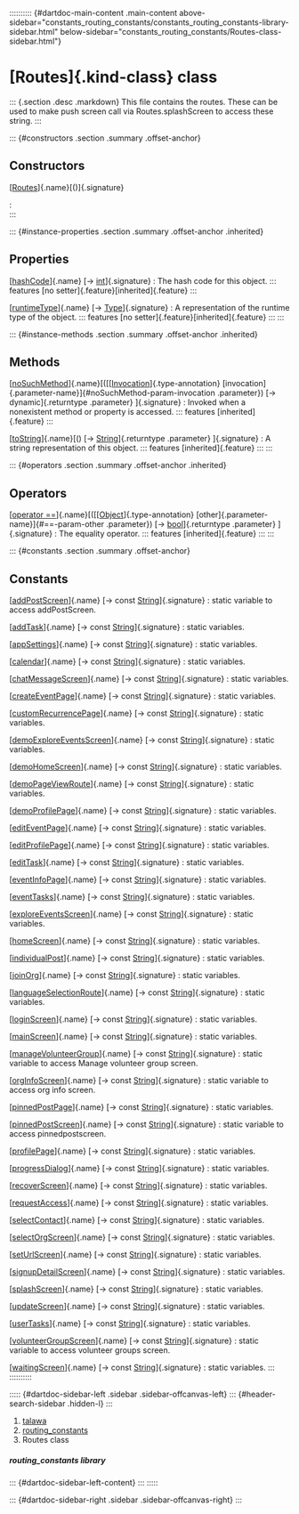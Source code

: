 :::::::::: {#dartdoc-main-content .main-content above-sidebar="constants_routing_constants/constants_routing_constants-library-sidebar.html" below-sidebar="constants_routing_constants/Routes-class-sidebar.html"}
<div>

# [Routes]{.kind-class} class

</div>

::: {.section .desc .markdown}
This file contains the routes. These can be used to make push screen
call via Routes.splashScreen to access these string.
:::

::: {#constructors .section .summary .offset-anchor}
## Constructors

[[Routes](../constants_routing_constants/Routes/Routes.html)]{.name}[()]{.signature}

:   
:::

::: {#instance-properties .section .summary .offset-anchor .inherited}
## Properties

[[hashCode](https://api.flutter.dev/flutter/dart-core/Object/hashCode.html)]{.name} [→ [int](https://api.flutter.dev/flutter/dart-core/int-class.html)]{.signature}
:   The hash code for this object.
    ::: features
    [no setter]{.feature}[inherited]{.feature}
    :::

[[runtimeType](https://api.flutter.dev/flutter/dart-core/Object/runtimeType.html)]{.name} [→ [Type](https://api.flutter.dev/flutter/dart-core/Type-class.html)]{.signature}
:   A representation of the runtime type of the object.
    ::: features
    [no setter]{.feature}[inherited]{.feature}
    :::
:::

::: {#instance-methods .section .summary .offset-anchor .inherited}
## Methods

[[noSuchMethod](https://api.flutter.dev/flutter/dart-core/Object/noSuchMethod.html)]{.name}[([[[Invocation](https://api.flutter.dev/flutter/dart-core/Invocation-class.html)]{.type-annotation} [invocation]{.parameter-name}]{#noSuchMethod-param-invocation .parameter}) [→ dynamic]{.returntype .parameter} ]{.signature}
:   Invoked when a nonexistent method or property is accessed.
    ::: features
    [inherited]{.feature}
    :::

[[toString](https://api.flutter.dev/flutter/dart-core/Object/toString.html)]{.name}[() [→ [String](https://api.flutter.dev/flutter/dart-core/String-class.html)]{.returntype .parameter} ]{.signature}
:   A string representation of this object.
    ::: features
    [inherited]{.feature}
    :::
:::

::: {#operators .section .summary .offset-anchor .inherited}
## Operators

[[operator ==](https://api.flutter.dev/flutter/dart-core/Object/operator_equals.html)]{.name}[([[[Object](https://api.flutter.dev/flutter/dart-core/Object-class.html)]{.type-annotation} [other]{.parameter-name}]{#==-param-other .parameter}) [→ [bool](https://api.flutter.dev/flutter/dart-core/bool-class.html)]{.returntype .parameter} ]{.signature}
:   The equality operator.
    ::: features
    [inherited]{.feature}
    :::
:::

::: {#constants .section .summary .offset-anchor}
## Constants

[[addPostScreen](../constants_routing_constants/Routes/addPostScreen-constant.html)]{.name} [→ const [String](https://api.flutter.dev/flutter/dart-core/String-class.html)]{.signature}
:   static variable to access addPostScreen.

[[addTask](../constants_routing_constants/Routes/addTask-constant.html)]{.name} [→ const [String](https://api.flutter.dev/flutter/dart-core/String-class.html)]{.signature}
:   static variables.

[[appSettings](../constants_routing_constants/Routes/appSettings-constant.html)]{.name} [→ const [String](https://api.flutter.dev/flutter/dart-core/String-class.html)]{.signature}
:   static variables.

[[calendar](../constants_routing_constants/Routes/calendar-constant.html)]{.name} [→ const [String](https://api.flutter.dev/flutter/dart-core/String-class.html)]{.signature}
:   static variables.

[[chatMessageScreen](../constants_routing_constants/Routes/chatMessageScreen-constant.html)]{.name} [→ const [String](https://api.flutter.dev/flutter/dart-core/String-class.html)]{.signature}
:   static variables.

[[createEventPage](../constants_routing_constants/Routes/createEventPage-constant.html)]{.name} [→ const [String](https://api.flutter.dev/flutter/dart-core/String-class.html)]{.signature}
:   static variables.

[[customRecurrencePage](../constants_routing_constants/Routes/customRecurrencePage-constant.html)]{.name} [→ const [String](https://api.flutter.dev/flutter/dart-core/String-class.html)]{.signature}
:   static variables.

[[demoExploreEventsScreen](../constants_routing_constants/Routes/demoExploreEventsScreen-constant.html)]{.name} [→ const [String](https://api.flutter.dev/flutter/dart-core/String-class.html)]{.signature}
:   static variables.

[[demoHomeScreen](../constants_routing_constants/Routes/demoHomeScreen-constant.html)]{.name} [→ const [String](https://api.flutter.dev/flutter/dart-core/String-class.html)]{.signature}
:   static variables.

[[demoPageViewRoute](../constants_routing_constants/Routes/demoPageViewRoute-constant.html)]{.name} [→ const [String](https://api.flutter.dev/flutter/dart-core/String-class.html)]{.signature}
:   static variables.

[[demoProfilePage](../constants_routing_constants/Routes/demoProfilePage-constant.html)]{.name} [→ const [String](https://api.flutter.dev/flutter/dart-core/String-class.html)]{.signature}
:   static variables.

[[editEventPage](../constants_routing_constants/Routes/editEventPage-constant.html)]{.name} [→ const [String](https://api.flutter.dev/flutter/dart-core/String-class.html)]{.signature}
:   static variables.

[[editProfilePage](../constants_routing_constants/Routes/editProfilePage-constant.html)]{.name} [→ const [String](https://api.flutter.dev/flutter/dart-core/String-class.html)]{.signature}
:   static variables.

[[editTask](../constants_routing_constants/Routes/editTask-constant.html)]{.name} [→ const [String](https://api.flutter.dev/flutter/dart-core/String-class.html)]{.signature}
:   static variables.

[[eventInfoPage](../constants_routing_constants/Routes/eventInfoPage-constant.html)]{.name} [→ const [String](https://api.flutter.dev/flutter/dart-core/String-class.html)]{.signature}
:   static variables.

[[eventTasks](../constants_routing_constants/Routes/eventTasks-constant.html)]{.name} [→ const [String](https://api.flutter.dev/flutter/dart-core/String-class.html)]{.signature}
:   static variables.

[[exploreEventsScreen](../constants_routing_constants/Routes/exploreEventsScreen-constant.html)]{.name} [→ const [String](https://api.flutter.dev/flutter/dart-core/String-class.html)]{.signature}
:   static variables.

[[homeScreen](../constants_routing_constants/Routes/homeScreen-constant.html)]{.name} [→ const [String](https://api.flutter.dev/flutter/dart-core/String-class.html)]{.signature}
:   static variables.

[[individualPost](../constants_routing_constants/Routes/individualPost-constant.html)]{.name} [→ const [String](https://api.flutter.dev/flutter/dart-core/String-class.html)]{.signature}
:   static variables.

[[joinOrg](../constants_routing_constants/Routes/joinOrg-constant.html)]{.name} [→ const [String](https://api.flutter.dev/flutter/dart-core/String-class.html)]{.signature}
:   static variables.

[[languageSelectionRoute](../constants_routing_constants/Routes/languageSelectionRoute-constant.html)]{.name} [→ const [String](https://api.flutter.dev/flutter/dart-core/String-class.html)]{.signature}
:   static variables.

[[loginScreen](../constants_routing_constants/Routes/loginScreen-constant.html)]{.name} [→ const [String](https://api.flutter.dev/flutter/dart-core/String-class.html)]{.signature}
:   static variables.

[[mainScreen](../constants_routing_constants/Routes/mainScreen-constant.html)]{.name} [→ const [String](https://api.flutter.dev/flutter/dart-core/String-class.html)]{.signature}
:   static variables.

[[manageVolunteerGroup](../constants_routing_constants/Routes/manageVolunteerGroup-constant.html)]{.name} [→ const [String](https://api.flutter.dev/flutter/dart-core/String-class.html)]{.signature}
:   static variable to access Manage volunteer group screen.

[[orgInfoScreen](../constants_routing_constants/Routes/orgInfoScreen-constant.html)]{.name} [→ const [String](https://api.flutter.dev/flutter/dart-core/String-class.html)]{.signature}
:   static variable to access org info screen.

[[pinnedPostPage](../constants_routing_constants/Routes/pinnedPostPage-constant.html)]{.name} [→ const [String](https://api.flutter.dev/flutter/dart-core/String-class.html)]{.signature}
:   static variables.

[[pinnedPostScreen](../constants_routing_constants/Routes/pinnedPostScreen-constant.html)]{.name} [→ const [String](https://api.flutter.dev/flutter/dart-core/String-class.html)]{.signature}
:   static variable to access pinnedpostscreen.

[[profilePage](../constants_routing_constants/Routes/profilePage-constant.html)]{.name} [→ const [String](https://api.flutter.dev/flutter/dart-core/String-class.html)]{.signature}
:   static variables.

[[progressDialog](../constants_routing_constants/Routes/progressDialog-constant.html)]{.name} [→ const [String](https://api.flutter.dev/flutter/dart-core/String-class.html)]{.signature}
:   static variables.

[[recoverScreen](../constants_routing_constants/Routes/recoverScreen-constant.html)]{.name} [→ const [String](https://api.flutter.dev/flutter/dart-core/String-class.html)]{.signature}
:   static variables.

[[requestAccess](../constants_routing_constants/Routes/requestAccess-constant.html)]{.name} [→ const [String](https://api.flutter.dev/flutter/dart-core/String-class.html)]{.signature}
:   static variables.

[[selectContact](../constants_routing_constants/Routes/selectContact-constant.html)]{.name} [→ const [String](https://api.flutter.dev/flutter/dart-core/String-class.html)]{.signature}
:   static variables.

[[selectOrgScreen](../constants_routing_constants/Routes/selectOrgScreen-constant.html)]{.name} [→ const [String](https://api.flutter.dev/flutter/dart-core/String-class.html)]{.signature}
:   static variables.

[[setUrlScreen](../constants_routing_constants/Routes/setUrlScreen-constant.html)]{.name} [→ const [String](https://api.flutter.dev/flutter/dart-core/String-class.html)]{.signature}
:   static variables.

[[signupDetailScreen](../constants_routing_constants/Routes/signupDetailScreen-constant.html)]{.name} [→ const [String](https://api.flutter.dev/flutter/dart-core/String-class.html)]{.signature}
:   static variables.

[[splashScreen](../constants_routing_constants/Routes/splashScreen-constant.html)]{.name} [→ const [String](https://api.flutter.dev/flutter/dart-core/String-class.html)]{.signature}
:   static variables.

[[updateScreen](../constants_routing_constants/Routes/updateScreen-constant.html)]{.name} [→ const [String](https://api.flutter.dev/flutter/dart-core/String-class.html)]{.signature}
:   static variables.

[[userTasks](../constants_routing_constants/Routes/userTasks-constant.html)]{.name} [→ const [String](https://api.flutter.dev/flutter/dart-core/String-class.html)]{.signature}
:   static variables.

[[volunteerGroupScreen](../constants_routing_constants/Routes/volunteerGroupScreen-constant.html)]{.name} [→ const [String](https://api.flutter.dev/flutter/dart-core/String-class.html)]{.signature}
:   static variable to access volunteer groups screen.

[[waitingScreen](../constants_routing_constants/Routes/waitingScreen-constant.html)]{.name} [→ const [String](https://api.flutter.dev/flutter/dart-core/String-class.html)]{.signature}
:   static variables.
:::
::::::::::

::::: {#dartdoc-sidebar-left .sidebar .sidebar-offcanvas-left}
::: {#header-search-sidebar .hidden-l}
:::

1.  [talawa](../index.html)
2.  [routing_constants](../constants_routing_constants/)
3.  Routes class

##### routing_constants library

::: {#dartdoc-sidebar-left-content}
:::
:::::

::: {#dartdoc-sidebar-right .sidebar .sidebar-offcanvas-right}
:::
